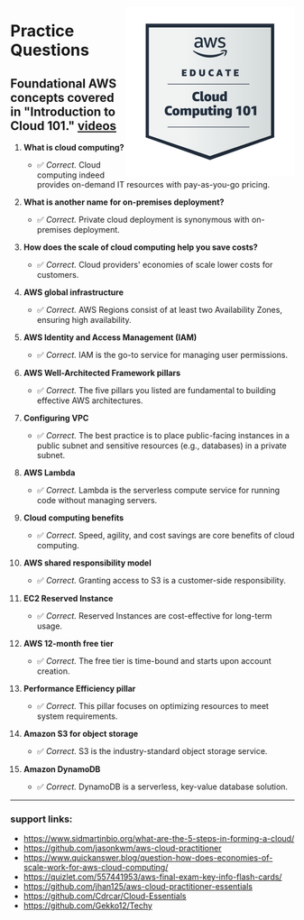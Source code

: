 [<img align="right" alt="GitHub Foundations exam logo" width="300" src="https://github.com/akashdip2001/akashdip2001/raw/main/img/Badge/aws-educate-introduction-to-cloud-101.png">](https://www.credly.com/badges/998c7f5e-7081-4cd7-b8ee-153ece4d89f0) 

# Practice Questions
## Foundational AWS concepts covered in "**Introduction to Cloud 101**." [videos](https://www.youtube.com/playlist?list=PL_RecMEcs_p_TuIPqY1zVYeGoL5RriWhk)

1. **What is cloud computing?**  
   - ✅ *Correct.* Cloud computing indeed provides on-demand IT resources with pay-as-you-go pricing.

2. **What is another name for on-premises deployment?**  
   - ✅ *Correct.* Private cloud deployment is synonymous with on-premises deployment.

3. **How does the scale of cloud computing help you save costs?**  
   - ✅ *Correct.* Cloud providers' economies of scale lower costs for customers.

4. **AWS global infrastructure**  
   - ✅ *Correct.* AWS Regions consist of at least two Availability Zones, ensuring high availability.

5. **AWS Identity and Access Management (IAM)**  
   - ✅ *Correct.* IAM is the go-to service for managing user permissions.

6. **AWS Well-Architected Framework pillars**  
   - ✅ *Correct.* The five pillars you listed are fundamental to building effective AWS architectures.

7. **Configuring VPC**  
   - ✅ *Correct.* The best practice is to place public-facing instances in a public subnet and sensitive resources (e.g., databases) in a private subnet.

8. **AWS Lambda**  
   - ✅ *Correct.* Lambda is the serverless compute service for running code without managing servers.

9. **Cloud computing benefits**  
   - ✅ *Correct.* Speed, agility, and cost savings are core benefits of cloud computing.

10. **AWS shared responsibility model**  
    - ✅ *Correct.* Granting access to S3 is a customer-side responsibility.

11. **EC2 Reserved Instance**  
    - ✅ *Correct.* Reserved Instances are cost-effective for long-term usage.

12. **AWS 12-month free tier**  
    - ✅ *Correct.* The free tier is time-bound and starts upon account creation.

13. **Performance Efficiency pillar**  
    - ✅ *Correct.* This pillar focuses on optimizing resources to meet system requirements.

14. **Amazon S3 for object storage**  
    - ✅ *Correct.* S3 is the industry-standard object storage service.

15. **Amazon DynamoDB**  
    - ✅ *Correct.* DynamoDB is a serverless, key-value database solution.

---

### support links:

 * https://www.sidmartinbio.org/what-are-the-5-steps-in-forming-a-cloud/
 * https://github.com/jasonkwm/aws-cloud-practitioner
 * https://www.quickanswer.blog/question-how-does-economies-of-scale-work-for-aws-cloud-computing/
 * https://quizlet.com/557441953/aws-final-exam-key-info-flash-cards/
 * https://github.com/jhan125/aws-cloud-practitioner-essentials
 * https://github.com/Cdrcar/Cloud-Essentials
 * https://github.com/Gekko12/Techy
